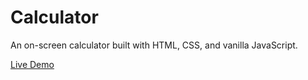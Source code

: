 # Calculator

An on-screen calculator built with HTML, CSS, and vanilla JavaScript.

[Live Demo](https://quandaworld.github.io/calculator/)